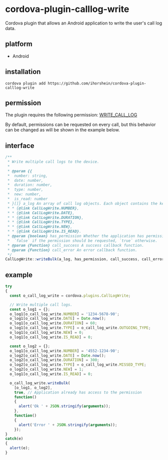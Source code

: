 # cordova-plugin-calllog-write
Cordova plugin that allows an Android application to write the user's call log data.

## platform
- Android

## installation
```
cordova plugin add https://github.com/ihorshein/cordova-plugin-calllog-write
```

## permission
The plugin requires the following permission: [WRITE_CALL_LOG](https://developer.android.com/reference/android/Manifest.permission#WRITE_CALL_LOG)

By default, permissions can be requested on every call, but this behavior can be changed 
as will be shown in the example below.

## interface
```javascript
/**
 * Write multiple call logs to the device.
 *
 * @param {{
 *  number: string,
 *  date: number,
 *  duration: number,
 *  type: number,
 *  new: number,
 *  is_read: number
 * }[]} a_log An array of call log objects. Each object contains the keys from the following list:
 * * {@link CallLogWrite.NUMBER},
 * * {@link CallLogWrite.DATE},
 * * {@link CallLogWrite.DURATION},
 * * {@link CallLogWrite.TYPE},
 * * {@link CallLogWrite.NEW},
 * * {@link CallLogWrite.IS_READ}.
 * @param {boolean} has_permission Whether the application has permission or not.
 *  `false` if the permission should be requested, `true` otherwise.
 * @param {Function} call_success A success callback function.
 * @param {Function} call_error An error callback function.
 */
CallLogWrite::writeBulk(a_log, has_permission, call_success, call_error);
```

## example
```javascript
try
{
  const o_call_log_write = cordova.plugins.CallLogWrite;

  // Write multiple call logs.
  const o_log1 = {};
  o_log1[o_call_log_write.NUMBER] = '1234-5678-90';
  o_log1[o_call_log_write.DATE] = Date.now();
  o_log1[o_call_log_write.DURATION] = 60;
  o_log1[o_call_log_write.TYPE] = o_call_log_write.OUTGOING_TYPE;
  o_log1[o_call_log_write.NEW] = 0;
  o_log1[o_call_log_write.IS_READ] = 0;

  const o_log2 = {};
  o_log1[o_call_log_write.NUMBER] = '4552-1234-90';
  o_log2[o_call_log_write.DATE] = Date.now();
  o_log2[o_call_log_write.DURATION] = 300;
  o_log2[o_call_log_write.TYPE] = o_call_log_write.MISSED_TYPE;
  o_log2[o_call_log_write.NEW] = 1;
  o_log1[o_call_log_write.IS_READ] = 0;

  o_call_log_write.writeBulk(
    [o_log1, o_log2],
    true, // Application already has access to the permission
    function()
    {
      alert('Ok ' + JSON.stringify(arguments));
    },
    function()
    {
      alert('Error ' + JSON.stringify(arguments));
    });
}
catch(e)
{
  alert(e);
}
```